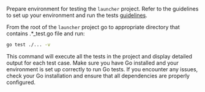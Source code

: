 Prepare environment for testing the `launcher` project. Refer to the guidelines to set up your environment and run the tests [guidelines](./internal/controller/README.md).


From the root of the `launcher` project go to appropriate directory that contains .*_test.go file and run:
```bash
go test ./... -v
```
This command will execute all the tests in the project and display detailed output for each test case. Make sure you have Go installed and your environment is set up correctly to run Go tests. If you encounter any issues, check your Go installation and ensure that all dependencies are properly configured.

